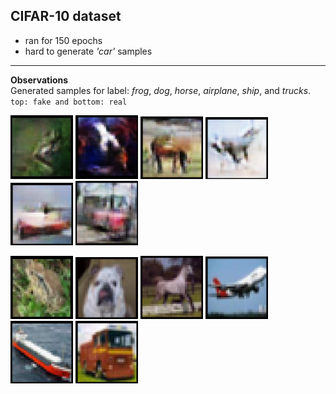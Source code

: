 ## CIFAR-10 dataset
* ran for 150 epochs
* hard to generate *'car'* samples
---
**Observations**   
Generated samples for label: *frog*, *dog*, *horse*, *airplane*, *ship*, and *trucks*. `top: fake and bottom: real`
<p float="left">
<img src="images/sample_1_fake.png" width="100" />
<img src="images/sample_2_fake.png" width="100" />
<img src="images/sample_3_fake.png" width="100" />
<img src="images/sample_4_fake.png" width="100" />
<img src="images/sample_5_fake.png" width="100" />
<img src="images/sample_6_fake.png" width="100" /></p>
<p float="left">
<img src="images/sample_1_real.png" width="100" />
<img src="images/sample_2_real.png" width="100" />
<img src="images/sample_3_real.png" width="100" />
<img src="images/sample_4_real.png" width="100" />
<img src="images/sample_5_real.png" width="100" />
<img src="images/sample_6_real.png" width="100" /></p>
